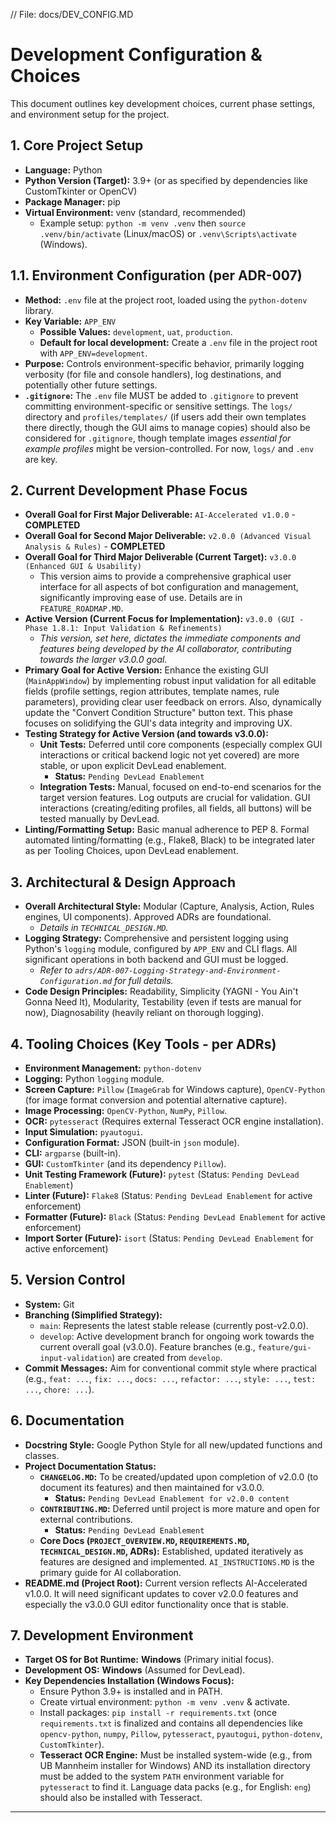 // File: docs/DEV_CONFIG.MD
# Development Configuration & Choices

This document outlines key development choices, current phase settings, and environment setup for the project.

## 1. Core Project Setup
*   **Language:** Python
*   **Python Version (Target):** 3.9+ (or as specified by dependencies like CustomTkinter or OpenCV)
*   **Package Manager:** pip
*   **Virtual Environment:** venv (standard, recommended)
    *   Example setup: `python -m venv .venv` then `source .venv/bin/activate` (Linux/macOS) or `.venv\Scripts\activate` (Windows).

## 1.1. Environment Configuration (per ADR-007)
*   **Method:** `.env` file at the project root, loaded using the `python-dotenv` library.
*   **Key Variable:** `APP_ENV`
    *   **Possible Values:** `development`, `uat`, `production`.
    *   **Default for local development:** Create a `.env` file in the project root with `APP_ENV=development`.
*   **Purpose:** Controls environment-specific behavior, primarily logging verbosity (for file and console handlers), log destinations, and potentially other future settings.
*   **`.gitignore`:** The `.env` file MUST be added to `.gitignore` to prevent committing environment-specific or sensitive settings. The `logs/` directory and `profiles/templates/` (if users add their own templates there directly, though the GUI aims to manage copies) should also be considered for `.gitignore`, though template images *essential for example profiles* might be version-controlled. For now, `logs/` and `.env` are key.

## 2. Current Development Phase Focus
*   **Overall Goal for First Major Deliverable:** `AI-Accelerated v1.0.0` - **COMPLETED**
*   **Overall Goal for Second Major Deliverable:** `v2.0.0 (Advanced Visual Analysis & Rules)` - **COMPLETED**
*   **Overall Goal for Third Major Deliverable (Current Target):** `v3.0.0 (Enhanced GUI & Usability)`
    *   This version aims to provide a comprehensive graphical user interface for all aspects of bot configuration and management, significantly improving ease of use. Details are in `FEATURE_ROADMAP.MD`.
*   **Active Version (Current Focus for Implementation):** `v3.0.0 (GUI - Phase 1.8.1: Input Validation & Refinements)`
    *   *This version, set here, dictates the immediate components and features being developed by the AI collaborator, contributing towards the larger v3.0.0 goal.*
*   **Primary Goal for Active Version:** Enhance the existing GUI (`MainAppWindow`) by implementing robust input validation for all editable fields (profile settings, region attributes, template names, rule parameters), providing clear user feedback on errors. Also, dynamically update the "Convert Condition Structure" button text. This phase focuses on solidifying the GUI's data integrity and improving UX.
*   **Testing Strategy for Active Version (and towards v3.0.0):**
    *   **Unit Tests:** Deferred until core components (especially complex GUI interactions or critical backend logic not yet covered) are more stable, or upon explicit DevLead enablement.
        *   **Status:** `Pending DevLead Enablement`
    *   **Integration Tests:** Manual, focused on end-to-end scenarios for the target version features. Log outputs are crucial for validation. GUI interactions (creating/editing profiles, all fields, all buttons) will be tested manually by DevLead.
*   **Linting/Formatting Setup:** Basic manual adherence to PEP 8. Formal automated linting/formatting (e.g., Flake8, Black) to be integrated later as per Tooling Choices, upon DevLead enablement.

## 3. Architectural & Design Approach
*   **Overall Architectural Style:** Modular (Capture, Analysis, Action, Rules engines, UI components). Approved ADRs are foundational.
    *   *Details in `TECHNICAL_DESIGN.MD`.*
*   **Logging Strategy:** Comprehensive and persistent logging using Python's `logging` module, configured by `APP_ENV` and CLI flags. All significant operations in both backend and GUI must be logged.
    *   *Refer to `adrs/ADR-007-Logging-Strategy-and-Environment-Configuration.md` for full details.*
*   **Code Design Principles:** Readability, Simplicity (YAGNI - You Ain't Gonna Need It), Modularity, Testability (even if tests are manual for now), Diagnosability (heavily reliant on thorough logging).

## 4. Tooling Choices (Key Tools - per ADRs)
*   **Environment Management:** `python-dotenv`
*   **Logging:** Python `logging` module.
*   **Screen Capture:** `Pillow` (`ImageGrab` for Windows capture), `OpenCV-Python` (for image format conversion and potential alternative capture).
*   **Image Processing:** `OpenCV-Python`, `NumPy`, `Pillow`.
*   **OCR:** `pytesseract` (Requires external Tesseract OCR engine installation).
*   **Input Simulation:** `pyautogui`.
*   **Configuration Format:** JSON (built-in `json` module).
*   **CLI:** `argparse` (built-in).
*   **GUI:** `CustomTkinter` (and its dependency `Pillow`).
*   **Unit Testing Framework (Future):** `pytest` (Status: `Pending DevLead Enablement`)
*   **Linter (Future):** `Flake8` (Status: `Pending DevLead Enablement` for active enforcement)
*   **Formatter (Future):** `Black` (Status: `Pending DevLead Enablement` for active enforcement)
*   **Import Sorter (Future):** `isort` (Status: `Pending DevLead Enablement` for active enforcement)

## 5. Version Control
*   **System:** Git
*   **Branching (Simplified Strategy):**
    *   `main`: Represents the latest stable release (currently post-v2.0.0).
    *   `develop`: Active development branch for ongoing work towards the current overall goal (v3.0.0). Feature branches (e.g., `feature/gui-input-validation`) are created from `develop`.
*   **Commit Messages:** Aim for conventional commit style where practical (e.g., `feat: ...`, `fix: ...`, `docs: ...`, `refactor: ...`, `style: ...`, `test: ...`, `chore: ...`).

## 6. Documentation
*   **Docstring Style:** Google Python Style for all new/updated functions and classes.
*   **Project Documentation Status:**
    *   **`CHANGELOG.MD`:** To be created/updated upon completion of v2.0.0 (to document its features) and then maintained for v3.0.0.
        *   **Status:** `Pending DevLead Enablement for v2.0.0 content`
    *   **`CONTRIBUTING.MD`:** Deferred until project is more mature and open for external contributions.
        *   **Status:** `Pending DevLead Enablement`
    *   **Core Docs (`PROJECT_OVERVIEW.MD`, `REQUIREMENTS.MD`, `TECHNICAL_DESIGN.MD`, ADRs):** Established, updated iteratively as features are designed and implemented. `AI_INSTRUCTIONS.MD` is the primary guide for AI collaboration.
*   **README.md (Project Root):** Current version reflects AI-Accelerated v1.0.0. It will need significant updates to cover v2.0.0 features and especially the v3.0.0 GUI editor functionality once that is stable.

## 7. Development Environment
*   **Target OS for Bot Runtime:** **Windows** (Primary initial focus).
*   **Development OS:** **Windows** (Assumed for DevLead).
*   **Key Dependencies Installation (Windows Focus):**
    *   Ensure Python 3.9+ is installed and in PATH.
    *   Create virtual environment: `python -m venv .venv` & activate.
    *   Install packages: `pip install -r requirements.txt` (once `requirements.txt` is finalized and contains all dependencies like `opencv-python`, `numpy`, `Pillow`, `pytesseract`, `pyautogui`, `python-dotenv`, `CustomTkinter`).
    *   **Tesseract OCR Engine:** Must be installed system-wide (e.g., from UB Mannheim installer for Windows) AND its installation directory must be added to the system `PATH` environment variable for `pytesseract` to find it. Language data packs (e.g., for English: `eng`) should also be installed with Tesseract.

---